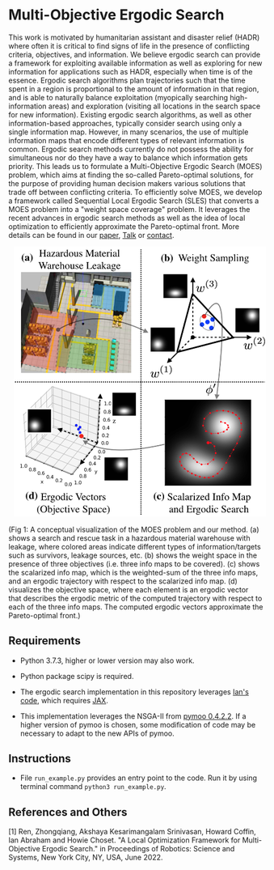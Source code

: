 # Multi-Objective Ergodic Search

This work is motivated by humanitarian assistant and disaster relief (HADR) where often it is critical to find signs of life in the presence of conflicting criteria, objectives, and information. 
We believe ergodic search can provide a framework for exploiting available information as well as exploring for new information for applications such as HADR, especially when time is of the essence. 
Ergodic search algorithms plan trajectories such that the time spent in a region is proportional to the amount of information in that region, and is able to naturally balance exploitation (myopically searching high-information areas) and exploration (visiting all locations in the search space for new information).
Existing ergodic search algorithms, as well as other information-based approaches, typically consider search using only a single information map.
However, in many scenarios, the use of multiple information maps that encode different types of relevant information is common. 
Ergodic search methods currently do not possess the ability for simultaneous nor do they have a way to balance which information gets priority.
This leads us to formulate a Multi-Objective Ergodic Search (MOES) problem, which aims at finding the so-called Pareto-optimal solutions, for the purpose of providing human decision makers various solutions that trade off between conflicting criteria.
To efficiently solve MOES, we develop a framework called Sequential Local Ergodic Search (SLES) that converts a MOES problem into a "weight space coverage" problem. It leverages the recent advances in ergodic search methods as well as the idea of local optimization to efficiently approximate the Pareto-optimal front.
More details can be found in our [paper](http://www.roboticsproceedings.org/rss18/p052.pdf), [Talk](https://youtu.be/A6rRCVtB2sM?t=1548) or [contact](https://wonderren.github.io/).

<p align="center">
<img src="https://github.com/wonderren/wonderren.github.io/blob/master/images/fig_moes_overview.png" alt="" hspace="10" width=500 style=" border: #FFFFFF 2px none;">
</p>

(Fig 1: A conceptual visualization of the MOES problem and our method. (a) shows a search and rescue task in a hazardous material warehouse with leakage, where colored areas indicate different types of information/targets such as survivors, leakage sources, etc. (b) shows the weight space in the presence of three objectives (i.e. three info maps to be covered). (c) shows the scalarized info map, which is the weighted-sum of the three info maps, and an ergodic trajectory with respect to the scalarized info map. (d) visualizes the objective space, where each element is an ergodic vector that describes the ergodic metric of the computed trajectory with respect to each of the three info maps. The computed ergodic vectors approximate the Pareto-optimal front.)


## Requirements

* Python 3.7.3, higher or lower version may also work.

* Python package scipy is required.

* The ergodic search implementation in this repository leverages [Ian's code](https://github.com/i-abr/ErgodicControl), which requires [JAX](https://jax.readthedocs.io/en/latest/notebooks/quickstart.html).

* This implementation leverages the NSGA-II from [pymoo 0.4.2.2](https://pymoo.org/). If a higher version of pymoo is chosen, some modification of code may be necessary to adapt to the new APIs of pymoo.


## Instructions

* File `run_example.py` provides an entry point to the code. Run it by using terminal command `python3 run_example.py`.


## References and Others

[1] Ren, Zhongqiang, Akshaya Kesarimangalam Srinivasan, Howard Coffin, Ian Abraham and Howie Choset. "A Local Optimization Framework for Multi-Objective Ergodic Search." in Proceedings of Robotics: Science and Systems, New York City, NY, USA, June 2022.

